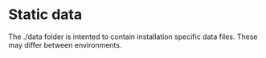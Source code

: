 # Static data
The ./data folder is intented to contain installation specific data files.  These may differ between environments.

